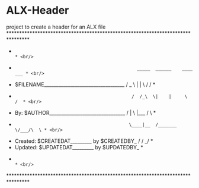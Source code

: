 # ALX-Header
project to create a header for an ALX file 
<br/>
******************************************************************************** <br/>
*                                                                              * <br/>
*                                                   _____  ______    ____  ___ * <br/>
*    $FILENAME__________________________________   /  _  \ |    |    \   \/  / * <br/>
*                                                 /  /_\  \|    |     \     /  * <br/>
*    By: $AUTHOR________________________________ /    |    \    |___  /     \  * <br/>
*                                                \____|__  /_______ \/___/\  \ * <br/>
*    Created: $CREATEDAT_________ by $CREATEDBY_         \/        \/      \_/ * <br/>
*    Updated: $UPDATEDAT_________ by $UPDATEDBY_                               * <br/>
*                                                                              * <br/>
******************************************************************************** <br/>
<br/>
